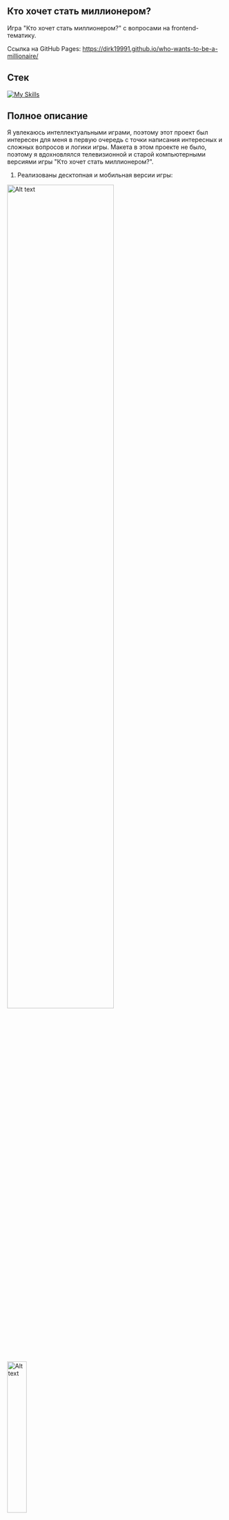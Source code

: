 



## Кто хочет стать миллионером?

Игра "Кто хочет стать миллионером?" с вопросами на frontend-тематику.

Ссылка на GitHub Pages:  https://dirk19991.github.io/who-wants-to-be-a-millionaire/

## Стек

[![My Skills](https://skillicons.dev/icons?i=react,redux,js,materialui)](https://skillicons.dev)

## Полное описание

Я увлекаюсь интеллектуальными играми, поэтому этот проект был интересен для меня в первую очередь с точки написания интересных и сложных вопросов и логики игры. Макета в этом проекте не было, поэтому я вдохновлялся телевизионной и старой компьютерными версиями игры "Кто хочет стать миллионером?".


1. Реализованы десктопная и мобильная версии игры:
<img src="https://user-images.githubusercontent.com/104031523/203271414-2b4a7416-6da1-4f4b-87c7-f9cb3cbd2aaf.png" alt="Alt text" title="Optional title" width=70% height=70%>

<img src="https://sun9-50.userapi.com/impg/DU9-brw1KTSI7mmJjLJa9T6yYIYOTIdzyllcXA/BTtvTl-IXew.jpg?size=738x1600&quality=95&sign=94cbbe1317227a56bddb7efc3cab5633&type=album" alt="Alt text" title="Optional title" width=30% height=30%>

2. Логика подсказок реализована следующим образом: в зависимости от прогресса в игре функция высчитывает вероятность, с которой будет подсказан верный ответ - для вопросов 1-5 - 100%, 6-10 - 70%, 11-15 - 40%. При этом для помощи зала дополнительно подсчитывается процент аудитории, которая дала верный ответ - чем вопрос дороже, тем процент в среднем меньше. Сами подсказки реализованы с помощью модального окна Material UI:

<img src="https://user-images.githubusercontent.com/104031523/203282459-e14c1fc9-bd92-482b-9fef-00ae54ec9ff1.png" alt="Alt text" title="Optional title" width=70% height=70%>

3. Чтобы игру не пришлось проходить заново, неправильно отвеченный вопрос при желании можно пропустить. При этом он будет засчитан как верный, и будет задан следующий вопрос
<img src="https://user-images.githubusercontent.com/104031523/203281420-edfcc501-a5aa-4070-b1dc-3d8ddfa7cea8.gif" alt="Alt text" title="Optional title" width=100% height=100%>

## Инструкция по установке

```
git clone https://github.com/Dirk19991/who-wants-to-be-a-millionaire.git
cd .\who-wants-to-be-a-millionaire\
npm install
npm start
```
